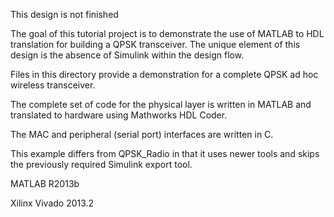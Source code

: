 This design is not finished

The goal of this tutorial project is to demonstrate the use of MATLAB to HDL translation for building a QPSK transceiver. The unique element of this design is the absence of Simulink within the design flow.

Files in this directory provide a demonstration for a complete QPSK ad hoc wireless transceiver.

The complete set of code for the physical layer is written in MATLAB and translated to hardware using Mathworks HDL Coder. 

The MAC and peripheral (serial port) interfaces are written in C.

This example differs from QPSK_Radio in that it uses newer tools and skips the previously required Simulink export tool.

  MATLAB R2013b
   
  Xilinx Vivado 2013.2

